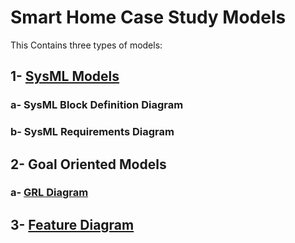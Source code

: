 # Smart Home Case Study Models
This Contains three types of models:  

## 1- [SysML Models](https://github.com/Smart-Contract-Modelling-uOttawa/Traceability/tree/main/CGS4Adaptation/Models/SysML/README.MD) 

   ### a- SysML Block Definition Diagram
   ### b- SysML Requirements Diagram
   
## 2- Goal Oriented Models
   ### a- [GRL Diagram](https://github.com/Smart-Contract-Modelling-uOttawa/Traceability/tree/main/CGS4Adaptation/Models/GRL/README.MD)
## 3- [Feature Diagram](https://github.com/Smart-Contract-Modelling-uOttawa/Traceability/tree/main/CGS4Adaptation/Models/Feature/README.MD)
